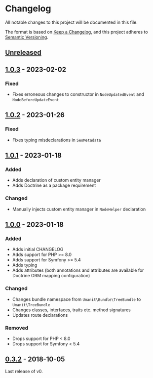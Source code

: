 # Changelog

All notable changes to this project will be documented in this file.

The format is based on [Keep a Changelog](https://keepachangelog.com/en/1.0.0/),
and this project adheres to [Semantic Versioning](https://semver.org/spec/v2.0.0.html).

## [Unreleased]

## [1.0.3] - 2023-02-02

### Fixed

- Fixes erroneous changes to constructor in `NodeUpdatedEvent` and `NodeBeforeUpdateEvent`

## [1.0.2] - 2023-01-26

### Fixed

- Fixes typing misdeclarations in `SeoMetadata`

## [1.0.1] - 2023-01-18

### Added

- Adds declaration of custom entity manager
- Adds Doctrine as a package requirement

### Changed

- Manually injects custom entity manager in `NodeHelper` declaration

## [1.0.0] - 2023-01-18

### Added

- Adds initial CHANGELOG
- Adds support for PHP >= 8.0
- Adds support for Symfony >= 5.4
- Adds typing
- Adds attributes (both annotations and attributes are available for Doctrine ORM mapping configuration)

### Changed

- Changes bundle namespace from `Umanit\Bundle\TreeBundle` to `Umanit\TreeBundle`
- Changes classes, interfaces, traits etc. method signatures
- Updates route declarations

### Removed

- Drops support for PHP < 8.0
- Drops support for Symfony < 5.4

## [0.3.2] - 2018-10-05

Last release of v0.

[Unreleased]: https://github.com/umanit/tree-bundle/compare/1.0.3...HEAD

[1.0.3]: https://github.com/umanit/tree-bundle/compare/1.0.2...1.0.3

[1.0.2]: https://github.com/umanit/tree-bundle/compare/1.0.1...1.0.2

[1.0.1]: https://github.com/umanit/tree-bundle/compare/1.0.0...1.0.1

[1.0.0]: https://github.com/umanit/tree-bundle/compare/0.3.2...1.0.0

[0.3.2]: https://github.com/umanit/tree-bundle/releases/tag/0.3.2
